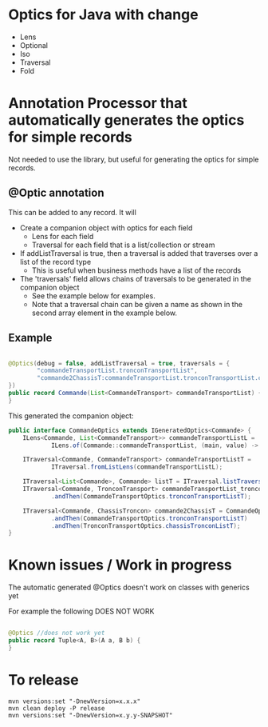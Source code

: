 # Optics for Java with change

* Lens
* Optional
* Iso
* Traversal
* Fold

# Annotation Processor that automatically generates the optics for simple records
Not needed to use the library, but useful for generating the optics for simple records.

## @Optic annotation

This can be added to any record. It will

* Create a companion object with optics for each field
    * Lens for each field
    * Traversal for each field that is a list/collection or stream
* If addListTraversal is true, then a traversal is added that traverses over a list of the record type
    * This is useful when business methods have a list of the records
* The 'traversals' field allows chains of traversals to be generated in the companion object
    * See the example below for examples.
    * Note that a traversal chain can be given a name as shown in the second array element in the example below.

## Example

```java

@Optics(debug = false, addListTraversal = true, traversals = {
        "commandeTransportList.tronconTransportList",
        "commande2ChassisT:commandeTransportList.tronconTransportList.chassisTronconList"
})
public record Commande(List<CommandeTransport> commandeTransportList) {
}
```

This generated the companion object:

```java
public interface CommandeOptics extends IGeneratedOptics<Commande> {
    ILens<Commande, List<CommandeTransport>> commandeTransportListL =
            ILens.of(Commande::commandeTransportList, (main, value) -> new Commande(value));

    ITraversal<Commande, CommandeTransport> commandeTransportListT =
            ITraversal.fromListLens(commandeTransportListL);

    ITraversal<List<Commande>, Commande> listT = ITraversal.listTraversal();
    ITraversal<Commande, TronconTransport> commandeTransportList_tronconTransportListT = CommandeOptics.commandeTransportListT
            .andThen(CommandeTransportOptics.tronconTransportListT);

    ITraversal<Commande, ChassisTroncon> commande2ChassisT = CommandeOptics.commandeTransportListT
            .andThen(CommandeTransportOptics.tronconTransportListT)
            .andThen(TronconTransportOptics.chassisTronconListT);
}
``` 

# Known issues / Work in progress

The automatic generated @Optics doesn't work on classes with generics yet

For example the following DOES NOT WORK

```java

@Optics //does not work yet 
public record Tuple<A, B>(A a, B b) {
}
```

# To release

```shell
mvn versions:set "-DnewVersion=x.x.x"
mvn clean deploy -P release
mvn versions:set "-DnewVersion=x.y.y-SNAPSHOT"
```

